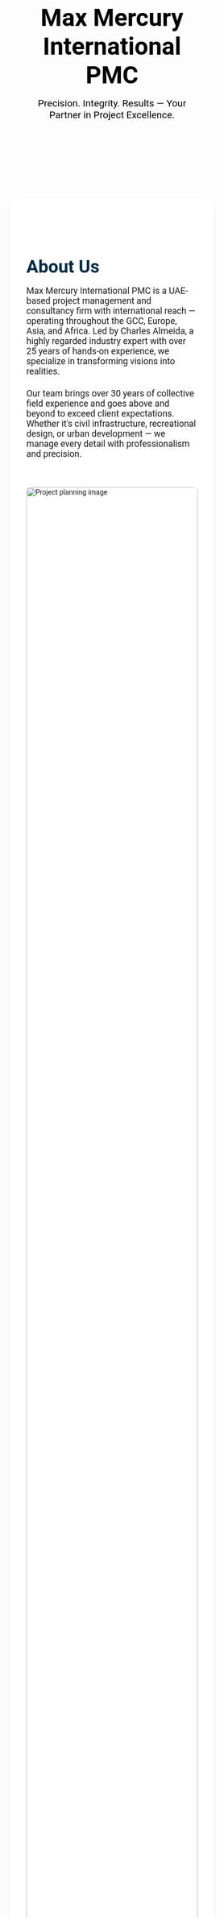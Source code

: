 <html lang="en">

<head>
  <meta charset="UTF-8" />
  <meta name="viewport" content="width=device-width, initial-scale=1.0" />
  <title>Max Mercury International PMC</title>
  <link href="https://fonts.googleapis.com/css2?family=Roboto:wght@400;700&display=swap" rel="stylesheet">
  <style>
    * {
      margin: 0;
      padding: 0;
      box-sizing: border-box;
      font-family: 'Roboto', sans-serif;
    }

    body {
      background-color: #f9f9f9;
      color: #333;
      line-height: 1.6;
    }

    header {
      background: url('file-JFACimD4rEN2mbXs5VUJSS') no-repeat center center/cover;
      color: black;
      padding: 5rem 2rem;
      text-align: center;
    }

    header h1 {
      font-size: 3rem;
      font-weight: bold;
    }

    header p {
      font-size: 1.2rem;
      margin-top: 1rem;
    }

    .section {
      padding: 4rem 2rem;
      max-width: 1200px;
      margin: 3rem auto;
      background: white;
      border-radius: 12px;
      box-shadow: 0 4px 12px rgba(0, 0, 0, 0.05);
    }

    .section h2 {
      font-size: 2.2rem;
      color: #002b45;
      margin-bottom: 1rem;
    }

    .section p, .section ul {
      font-size: 1.1rem;
      margin-bottom: 1.5rem;
    }

    .section ul {
      list-style-type: disc;
      padding-left: 1.5rem;
    }

    .section img {
      width: 100%;
      height: auto;
      border-radius: 8px;
      margin: 2rem 0;
    }

    .contact {
      background-color: #e9f0f3;
      padding: 3rem;
      border-radius: 12px;
      margin-top: 3rem;
    }

    .contact h2 {
      margin-bottom: 1.5rem;
    }

    .contact p {
      font-size: 1rem;
      margin-bottom: 1rem;
    }

    footer {
      background-color: #002b45;
      color: white;
      text-align: center;
      padding: 2rem 1rem;
    }
  </style>
</head>

<body>
  <header>
    <h1>Max Mercury International PMC</h1>
    <p>Precision. Integrity. Results — Your Partner in Project Excellence.</p>
  </header>

  <div class="section">
    <h2>About Us</h2>
    <p>Max Mercury International PMC is a UAE-based project management and consultancy firm with international reach — operating throughout the GCC, Europe, Asia, and Africa. Led by Charles Almeida, a highly regarded industry expert with over 25 years of hands-on experience, we specialize in transforming visions into realities.</p>
    <p>Our team brings over 30 years of collective field experience and goes above and beyond to exceed client expectations. Whether it's civil infrastructure, recreational design, or urban development — we manage every detail with professionalism and precision.</p>
    <img src="https://images.unsplash.com/photo-1503387762-592deb58ef4e" alt="Project planning image">
  </div>

  <div class="section">
    <h2>Our Services</h2>
    <p>We deliver expert consultancy and turnkey project management services across a wide range of sectors:</p>
    <ul>
      <li>Custom Swimming Pool Design & Build</li>
      <li>Professional Sports Track Planning</li>
      <li>Full-Scale Landscaping Projects</li>
      <li>Indoor Gym Layouts & Equipment Supply</li>
      <li>Safe & Durable Kids’ Play Areas</li>
      <li>Outdoor Fitness & Wellness Installations</li>
    </ul>
    <img src="https://images.unsplash.com/photo-1581092914980-bd2eeda59d20" alt="Landscaping project">
  </div>

  <div class="section">
    <h2>Why Choose Us</h2>
    <p>With a passion for delivering excellence, Max Mercury International PMC stands out as the go-to partner for public and private sector projects. We prioritize clear communication, innovative design, sustainable practices, and cost-effective execution.</p>
    <p>Our consultants understand the local and international landscape, making us uniquely positioned to guide complex projects from concept to completion.</p>
    <img src="https://images.unsplash.com/photo-1600294037681-c80b4cb5d0c2" alt="Construction management">
  </div>

  <div class="section">
    <h2>Our Mission</h2>
    <p>To deliver exceptional consulting and project management services rooted in integrity, innovation, and client satisfaction. We aim to set the standard for excellence in every environment we build and every relationship we maintain.</p>

    <h2>Vision Statement</h2>
    <p>To be a globally respected leader in project consulting and management — shaping spaces that enhance communities and inspire progress.</p>
  </div>

  <div class="section contact">
    <h2>Contact Us</h2>
    <p>We’d love to hear from you. Whether you're exploring a new project or need expert insights — our team is here to support your goals.</p>
    <p>Email: <strong>charles@maxmercurypmc.com</strong></p>
    <p>Phone: <strong>+971 55 996 8803</strong></p>
  </div>

  <footer>
    <p>&copy; 2025 Max Mercury International PMC. All rights reserved.</p>
  </footer>
</body>

</html>
